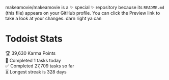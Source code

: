 makeamovie/makeamovie is a ✨ special ✨ repository because its `README.md` (this file) appears on your GitHub profile.
You can click the Preview link to take a look at your changes. darn right ya can

# Todoist Stats

<!-- TODO-IST:START -->
🏆  39,630 Karma Points           
🌸  Completed 1 tasks today           
✅  Completed 27,709 tasks so far           
⏳  Longest streak is 328 days
<!-- TODO-IST:END -->